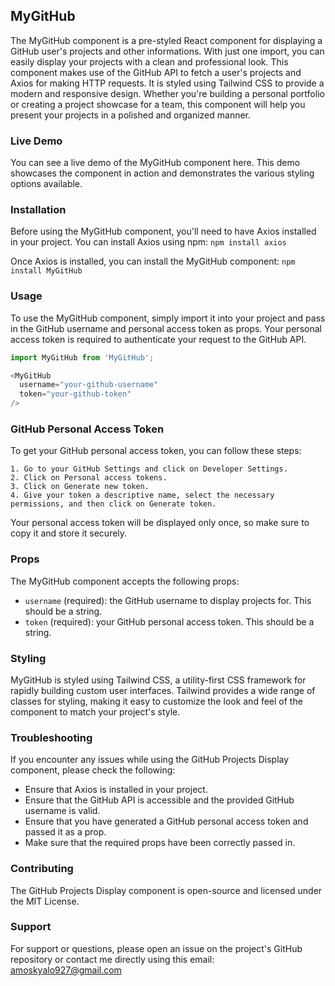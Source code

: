 ## MyGitHub

The MyGitHub component is a pre-styled React component for displaying a GitHub user's projects and other informations. With just one import, you can easily display your projects with a clean and professional look. This component makes use of the GitHub API to fetch a user's projects and Axios for making HTTP requests. It is styled using Tailwind CSS to provide a modern and responsive design. Whether you're building a personal portfolio or creating a project showcase for a team, this component will help you present your projects in a polished and organized manner.

### Live Demo

You can see a live demo of the MyGitHub component here. This demo showcases the component in action and demonstrates the various styling options available.

### Installation

Before using the MyGitHub component, you'll need to have Axios installed in your project. You can install Axios using npm:
`npm install axios`

Once Axios is installed, you can install the MyGitHub component:
`npm install MyGitHub`

### Usage

To use the MyGitHub component, simply import it into your project and pass in the GitHub username and personal access token as props. Your personal access token is required to authenticate your request to the GitHub API.
```JavaScript
import MyGitHub from 'MyGitHub';

<MyGitHub 
  username="your-github-username" 
  token="your-github-token" 
/>
```


### GitHub Personal Access Token

To get your GitHub personal access token, you can follow these steps: 

    1. Go to your GitHub Settings and click on Developer Settings.
    2. Click on Personal access tokens.
    3. Click on Generate new token. 
    4. Give your token a descriptive name, select the necessary permissions, and then click on Generate token.

Your personal access token will be displayed only once, so make sure to copy it and store it securely.

### Props

The MyGitHub component accepts the following props:

- `username` (required): the GitHub username to display projects for. This should be a string.
- `token` (required): your GitHub personal access token. This should be a string.

### Styling

MyGitHub is styled using Tailwind CSS, a utility-first CSS framework for rapidly building custom user interfaces. Tailwind provides a wide range of classes for styling, making it easy to customize the look and feel of the component to match your project's style.

### Troubleshooting

If you encounter any issues while using the GitHub Projects Display component, please check the following:

- Ensure that Axios is installed in your project.
- Ensure that the GitHub API is accessible and the provided GitHub username is valid.
- Ensure that you have generated a GitHub personal access token and passed it as a prop.
- Make sure that the required props have been correctly passed in.

### Contributing

The GitHub Projects Display component is open-source and licensed under the MIT License.

### Support

For support or questions, please open an issue on the project's GitHub repository or contact me directly using this email: amoskyalo927@gmail.com
